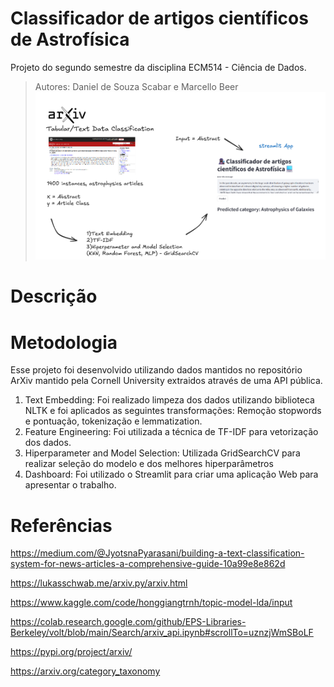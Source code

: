 # Classificador de artigos científicos de Astrofísica
Projeto do segundo semestre da disciplina ECM514 - Ciência de Dados.
> Autores: Daniel de Souza Scabar e Marcello Beer
![Project Description](https://github.com/danielscabar/arxiv_text_classification/blob/main/projeto_segundo_semestre.png)
# Descrição

# Metodologia
Esse projeto foi desenvolvido utilizando dados mantidos no repositório ArXiv mantido pela Cornell University extraidos através de uma API pública.

1) Text Embedding: Foi realizado limpeza dos dados utilizando biblioteca NLTK e foi aplicados as seguintes transformações: Remoção stopwords e pontuação, tokenização e lemmatization.
2) Feature Engineering: Foi utilizada a técnica de TF-IDF para vetorização dos dados.
3) Hiperparameter and Model Selection: Utilizada GridSearchCV para realizar seleção do modelo e dos melhores hiperparâmetros
4) Dashboard: Foi utilizado o Streamlit para criar uma aplicação Web para apresentar o trabalho.

# Referências


https://medium.com/@JyotsnaPyarasani/building-a-text-classification-system-for-news-articles-a-comprehensive-guide-10a99e8e862d

https://lukasschwab.me/arxiv.py/arxiv.html

https://www.kaggle.com/code/honggiangtrnh/topic-model-lda/input

https://colab.research.google.com/github/EPS-Libraries-Berkeley/volt/blob/main/Search/arxiv_api.ipynb#scrollTo=uznzjWmSBoLF

https://pypi.org/project/arxiv/

https://arxiv.org/category_taxonomy

